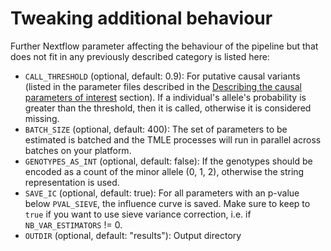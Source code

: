 # Tweaking additional behaviour

Further Nextflow parameter affecting the behaviour of the pipeline but that does not fit in any previously described category is listed here:

- `CALL_THRESHOLD` (optional, default: 0.9): For putative causal variants (listed in the parameter files described in the [Describing the causal parameters of interest](@ref) section). If a individual's allele's probability is greater than the threshold, then it is called, otherwise it is considered missing.
- `BATCH_SIZE` (optional, default: 400): The set of parameters to be estimated is batched and the TMLE processes will run in parallel across batches on your platform.
- `GENOTYPES_AS_INT` (optional, default: false): If the genotypes should be encoded as a count of the minor allele (0, 1, 2), otherwise the string representation is used.
- `SAVE_IC` (optional, default: true): For all parameters with an p-value below `PVAL_SIEVE`, the influence curve is saved. Make sure to keep to `true` if you want to use sieve variance correction, i.e. if `NB_VAR_ESTIMATORS` != 0.
- `OUTDIR` (optional, default: "results"): Output directory

